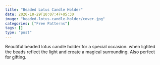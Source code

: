 ```yaml
---
title: "Beaded Lotus Candle Holder"
date: 2020-10-29T10:07:47+05:30
image: "beaded-lotus-candle-holder/cover.jpg"
categories: ["Free Patterns"]
tags: []
type: "post"
---
```


Beautiful beaded lotus candle holder for a special occasion. when lighted the beads reflect the light and create a magical surrounding. Also perfect for gifting.
